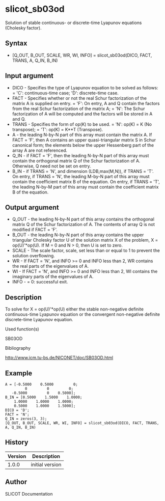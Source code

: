 

# slicot_sb03od

Solution of stable continuous- or discrete-time Lyapunov equations (Cholesky factor).

## Syntax

- [Q_OUT, B_OUT, SCALE, WR, WI, INFO] = slicot_sb03od(DICO, FACT, TRANS, A, Q_IN, B_IN)

## Input argument

 - DICO - Specifies the type of Lyapunov equation to be solved as follows: = 'C': continuous-time case; 'D': discrete-time case.
 - FACT - Specifies whether or not the real Schur factorization of the matrix A is supplied on entry. = 'F':  On entry, A and Q contain the factors from the real Schur factorization of the matrix A; = 'N':  The Schur factorization of A will be computed and the factors will be stored in A and Q.
 - TRANS - Specifies the form of op(K) to be used. = 'N':  op(K) = K    (No transpose); = 'T':  op(K) = K**T (Transpose).
 - A - the leading N-by-N part of this array must contain the matrix A. If FACT = 'F', then A contains an upper quasi-triangular matrix S in Schur canonical form; the elements below the upper Hessenberg part of the array A are not referenced.
 - Q_IN - if FACT = 'F', then the leading N-by-N part of this array must contain the orthogonal matrix Q of the Schur factorization of A. Otherwise, Q need not be set on entry.
 - B_IN - if TRANS = 'N', and dimension (LDB,max(M,N)), if TRANS = 'T'. On entry, if TRANS = 'N', the leading M-by-N part of this array must contain the coefficient matrix B of the equation. On entry, if TRANS = 'T', the leading N-by-M part of this array must contain the coefficient matrix B of the equation.

## Output argument

 - Q_OUT - the leading N-by-N part of this array contains the orthogonal matrix Q of the Schur factorization of A. The contents of array Q is not modified if FACT = 'F'.
 - B_OUT - the leading N-by-N part of this array contains the upper triangular Cholesky factor U of the solution matrix X of the problem, X = op(U)'*op(U). If M = 0 and N > 0, then U is set to zero.
 - SCALE - The scale factor, scale, set less than or equal to 1 to prevent the solution overflowing.
 - WR - If FACT = 'N', and INFO >= 0 and INFO less than 2, WR contains the real parts of the eigenvalues of A.
 - WI - If FACT = 'N', and INFO >= 0 and INFO less than 2, WI contains the imaginary parts of the eigenvalues of A.
 - INFO - = 0:  successful exit.

## Description


  <p>To solve for X = op(U)'*op(U) either the stable non-negative definite continuous-time Lyapunov equation or the convergent non-negative definite discrete-time Lyapunov equation.</p>


Used function(s)

SB03OD

Bibliography

http://www.icm.tu-bs.de/NICONET/doc/SB03OD.html

## Example

```Nelson
A = [-0.5000    0.5000         0;
         0         0         0;
   -0.5000         0    0.5000];
B_IN = [0.5000    1.5000    1.0000;
    1.0000    1.0000    1.0000;
    0.5000    1.0000    1.5000];
DICO = 'D';
FACT = 'N';
Q_IN = zeros(3, 3);
[Q_OUT, B_OUT, SCALE, WR, WI, INFO] = slicot_sb03od(DICO, FACT, TRANS, A, Q_IN, B_IN)
```

## History

|Version|Description|
|------|------|
|1.0.0|initial version|


## Author

SLICOT Documentation



